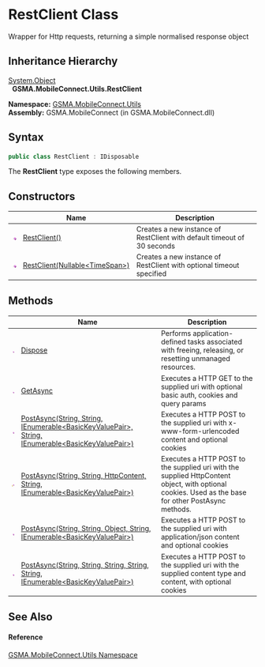 RestClient Class
================
Wrapper for Http requests, returning a simple normalised response object


Inheritance Hierarchy
---------------------
[System.Object][1]  
  **GSMA.MobileConnect.Utils.RestClient**  

**Namespace:** [GSMA.MobileConnect.Utils][2]  
**Assembly:** GSMA.MobileConnect (in GSMA.MobileConnect.dll)

Syntax
------

```csharp
public class RestClient : IDisposable
```

The **RestClient** type exposes the following members.


Constructors
------------

                 | Name                                   | Description                                                             
---------------- | -------------------------------------- | ----------------------------------------------------------------------- 
![Public method] | [RestClient()][3]                      | Creates a new instance of RestClient with default timeout of 30 seconds 
![Public method] | [RestClient(Nullable&lt;TimeSpan>)][4] | Creates a new instance of RestClient with optional timeout specified    


Methods
-------

                    | Name                                                                                                         | Description                                                                                                                                         
------------------- | ------------------------------------------------------------------------------------------------------------ | --------------------------------------------------------------------------------------------------------------------------------------------------- 
![Public method]    | [Dispose][5]                                                                                                 | Performs application-defined tasks associated with freeing, releasing, or resetting unmanaged resources.                                            
![Public method]    | [GetAsync][6]                                                                                                | Executes a HTTP GET to the supplied uri with optional basic auth, cookies and query params                                                          
![Public method]    | [PostAsync(String, String, IEnumerable&lt;BasicKeyValuePair>, String, IEnumerable&lt;BasicKeyValuePair>)][7] | Executes a HTTP POST to the supplied uri with x-www-form-urlencoded content and optional cookies                                                    
![Protected method] | [PostAsync(String, String, HttpContent, String, IEnumerable&lt;BasicKeyValuePair>)][8]                       | Executes a HTTP POST to the supplied uri with the supplied HttpContent object, with optional cookies. Used as the base for other PostAsync methods. 
![Public method]    | [PostAsync(String, String, Object, String, IEnumerable&lt;BasicKeyValuePair>)][9]                            | Executes a HTTP POST to the supplied uri with application/json content and optional cookies                                                         
![Public method]    | [PostAsync(String, String, String, String, String, IEnumerable&lt;BasicKeyValuePair>)][10]                   | Executes a HTTP POST to the supplied uri with the supplied content type and content, with optional cookies                                          


See Also
--------

#### Reference
[GSMA.MobileConnect.Utils Namespace][2]  

[1]: http://msdn.microsoft.com/en-us/library/e5kfa45b
[2]: ../README.md
[3]: _ctor.md
[4]: _ctor_1.md
[5]: Dispose.md
[6]: GetAsync.md
[7]: PostAsync.md
[8]: PostAsync_1.md
[9]: PostAsync_2.md
[10]: PostAsync_3.md
[11]: ../../_icons/Help.png
[Public method]: ../../_icons/pubmethod.gif "Public method"
[Protected method]: ../../_icons/protmethod.gif "Protected method"